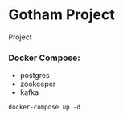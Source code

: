 # Gotham Project

Project

### Docker Compose:

* postgres
* zookeeper
* kafka

```
docker-compose up -d 
```

